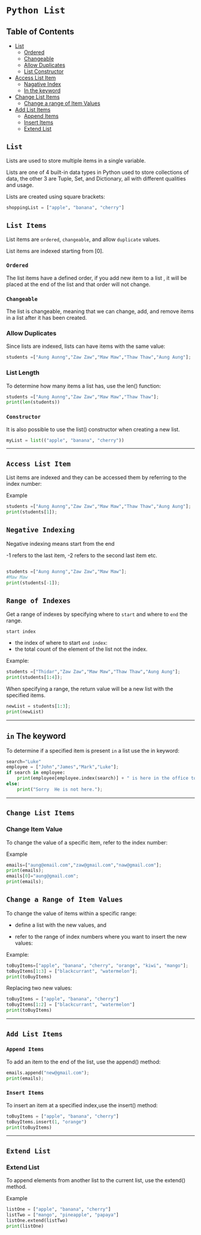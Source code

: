 # **`Python List`**

## Table of Contents
- [List](#list)
    - [Ordered](#ordered)
    - [Changeable](#changeable)
    - [Allow Duplicates](#allow-duplicates)
    - [List Constructor](#constructor)
- [Access List Item](#access-list-item)
    - [Nagative Index](#negative-indexing)
    - [In the keyword](#in-the-keyword)
- [Change List Items](#change-list-items)
    - [Change a range of Item Values](#change-a-range-of-item-values)
- [Add List Items](#add-list-items)
    - [Append Items](#append-items)
    - [Insert Items](#insert-items)
    - [Extend List](#extend-list)

## **`List`**

Lists are used to store multiple items in a single variable.

Lists are one of 4 built-in data types in Python used to store collections of data, the other 3 are Tuple, Set, and Dictionary, all with different qualities and usage.

Lists are created using square brackets:

```py
shoppingList = ["apple", "banana", "cherry"]
```

## **`List Items`**

List items are `ordered`, `changeable`, and allow `duplicate` values.

List items are indexed starting from [0].


### **`Ordered`**

The list items have a defined order,
if you add new item to a list , it will be placed at the end of the list  and that order will not change.


### **`Changeable`**

The list is changeable, meaning that we can change, add, and remove items in a list after it has been created.



### **Allow Duplicates**
Since lists are indexed, lists can have items with the same value:

```py
students =["Aung Aunng","Zaw Zaw","Maw Maw","Thaw Thaw","Aung Aung"];
```

### **List Length**

To determine how many items a list has, use the len() function:
```py
students =["Aung Aunng","Zaw Zaw","Maw Maw","Thaw Thaw"];
print(len(students))
```

### **`Constructor`**

It is also possible to use the list() constructor when creating a new list.


```py
myList = list(("apple", "banana", "cherry")) 
```

---

## **`Access List Item`**

List items are indexed and they can be  accessed them by referring to the index number:

Example
```py
students =["Aung Aunng","Zaw Zaw","Maw Maw","Thaw Thaw","Aung Aung"];
print(students[1]);
```

## **`Negative Indexing`**

Negative indexing means start from the end

-1 refers to the last item, -2 refers to the second last item etc.

```py

students =["Aung Aunng","Zaw Zaw","Maw Maw"];
#Maw Maw
print(students[-1]); 
```

## **`Range of Indexes`**

Get a range of indexes by specifying where to `start` and where to `end` the range.

`start index` 
- the index of where to start
`end index`:
- the total count of the element of the list not the index.


Example:
```py
students =["Thidar","Zaw Zaw","Maw Maw","Thaw Thaw","Aung Aung"];
print(students[1:4]);
```


When specifying a range, the return value will be a new list with the specified items.

```py
newList = students[1:3];
print(newList)
```


---
## **`in` The keyword**

To determine if a specified item is present `in` a list use the in keyword:

```py
search="Luke"
employee = ["John","James","Mark","Luke"];
if search in employee:
    print(employee[employee.index(search)] + " is here in the office today.");
else:
    print("Sorry  He is not here.");
```

---
## **`Change List Items`**

### Change Item Value

To change the value of a specific item, refer to the index number:

Example
```py
emails=["aung@email.com","zaw@gmail.com","naw@gmail.com"];
print(emails);
emails[0]="aung@gmail.com";
print(emails);
```

## **`Change a Range of Item Values`**

To change the value of items within a specific range:

- define a list with the new values, and 

- refer to the range of index numbers where you want to insert the new values:

Example:
```py
toBuyItems=["apple", "banana", "cherry", "orange", "kiwi", "mango"];
toBuyItems[1:3] = ["blackcurrant", "watermelon"];
print(toBuyItems)
```

Replacing  two new values:
```py
toBuyItems = ["apple", "banana", "cherry"]
toBuyItems[1:2] = ["blackcurrant", "watermelon"]
print(toBuyItems)
```

---

## **`Add List Items`**

### **`Append Items`**
To add an item to the end of the list, use the append() method:

```py
emails.append("new@gmail.com");
print(emails);
```


### **`Insert Items`**
To insert an item at a specified index,use the insert() method:

```py
toBuyItems = ["apple", "banana", "cherry"]
toBuyItems.insert(1, "orange")
print(toBuyItems)
```

---

## **`Extend List`**

### Extend List

To append elements from another list to the current list, use the extend() method.

Example
```py
listOne = ["apple", "banana", "cherry"]
listTwo = ["mango", "pineapple", "papaya"]
listOne.extend(listTwo)
print(listOne)
```